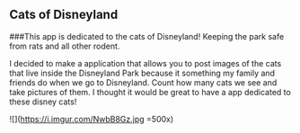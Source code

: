 ## Cats of Disneyland 

###This app is dedicated to the cats of Disneyland! Keeping the park safe from rats and all other rodent. 

I decided to make a application that allows you to post images of the cats that live inside the Disneyland 
Park because it something my family and friends do when we go to Disneyland. Count how many cats we see and take pictures of them. I thought it would be great to have a app dedicated to these disney cats!

![](https://i.imgur.com/NwbB8Gz.jpg =500x)
